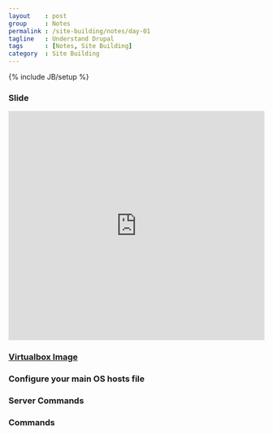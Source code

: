 ```yaml
---
layout    : post
group     : Notes
permalink : /site-building/notes/day-01
tagline   : Understand Drupal
tags      : [Notes, Site Building]
category  : Site Building
---
```

{% include JB/setup %}

### Slide
<iframe src="http://docs.google.com/present/embed?id=dgk9kvfq_0fnqv5zf4&size=m" frameborder="0" width="100%" height="451">
</iframe>

### [Virtualbox Image](http://v3k.net/download/drupal/drupal.ova)

### Configure your main OS hosts file
<script src="https://gist.github.com/1985019.js?file=hosts">
</script>

### Server Commands
<script src="https://gist.github.com/1985019.js?file=server-commands.txt">
</script>

### Commands
<script src="https://gist.github.com/1985019.js?file=command-line">
</script>
